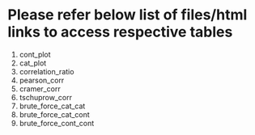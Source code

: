 # Please refer below list of files/html links to access respective tables
1. cont_plot
2. cat_plot
3. correlation_ratio
4. pearson_corr
5. cramer_corr
6. tschuprow_corr
7. brute_force_cat_cat
8. brute_force_cat_cont
9. brute_force_cont_cont

